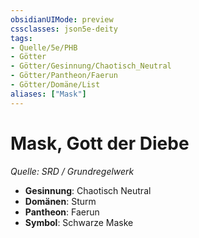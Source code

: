 ```yaml
---
obsidianUIMode: preview
cssclasses: json5e-deity
tags:
- Quelle/5e/PHB
- Götter
- Götter/Gesinnung/Chaotisch_Neutral
- Götter/Pantheon/Faerun
- Götter/Domäne/List
aliases: ["Mask"]
---
```

# Mask, Gott der Diebe
*Quelle: SRD / Grundregelwerk* 

- **Gesinnung**: Chaotisch Neutral
- **Domänen**: Sturm
- **Pantheon**: Faerun
- **Symbol**: Schwarze Maske